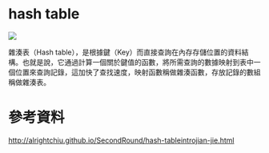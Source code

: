 # hash table

![](http://www.algolist.net/img/hash-table-chaining.png)

雜湊表（Hash table），是根據鍵（Key）而直接查詢在內存存儲位置的資料結構。也就是說，它通過計算一個關於鍵值的函數，將所需查詢的數據映射到表中一個位置來查詢記錄，這加快了查找速度，映射函數稱做雜湊函數，存放記錄的數組稱做雜湊表。

# 參考資料

http://alrightchiu.github.io/SecondRound/hash-tableintrojian-jie.html
